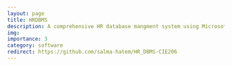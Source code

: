 ```yaml
---
layout: page
title: HRDBMS 
description: A comprehensive HR database mangment system using Microsoft SQL Server to streamline employee data management. Built with C# and ADO .NET framework.
img: 
importance: 3
category: software
redirect: https://github.com/salma-hatem/HR_DBMS-CIE206
---
```



